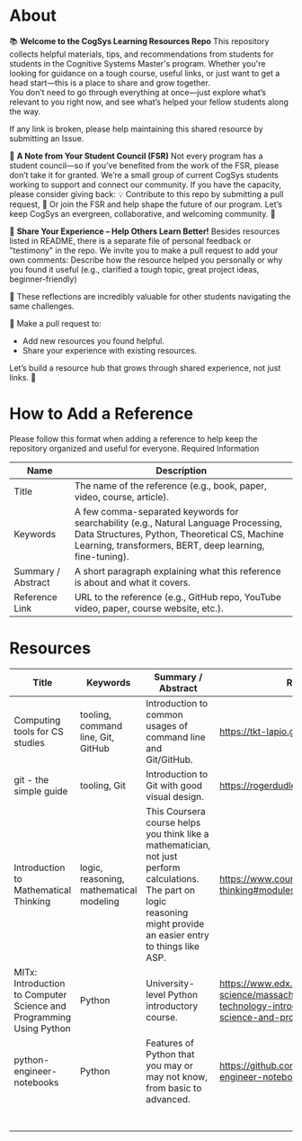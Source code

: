 # About
📚 **Welcome to the CogSys Learning Resources Repo**
This repository collects helpful materials, tips, and recommendations from students for students in the Cognitive Systems Master's program. Whether you're looking for guidance on a tough course, useful links, or just want to get a head start—this is a place to share and grow together.  
You don’t need to go through everything at once—just explore what’s relevant to you right now, and see what’s helped your fellow students along the way.

If any link is broken, please help maintaining this shared resource by submitting an Issue. 

🌱 **A Note from Your Student Council (FSR)**
Not every program has a student council—so if you’ve benefited from the work of the FSR, please don’t take it for granted. We’re a small group of current CogSys students working to support and connect our community.
If you have the capacity, please consider giving back:
 💡 Contribute to this repo by submitting a pull request,
 🤝 Or join the FSR and help shape the future of our program.
Let’s keep CogSys an evergreen, collaborative, and welcoming community. 🌿

💬 **Share Your Experience – Help Others Learn Better!**
Besides resources listed in README, there is a separate file of personal feedback or "testimony" in the repo. We invite you to make a pull request to add your own comments: Describe how the resource helped you personally or why you found it useful (e.g., clarified a tough topic, great project ideas, beginner-friendly)

👥 These reflections are incredibly valuable for other students navigating the same challenges.

📌 Make a pull request to:
- Add new resources you found helpful.
- Share your experience with existing resources.

Let’s build a resource hub that grows through shared experience, not just links. 🌱


# How to Add a Reference
Please follow this format when adding a reference to help keep the repository organized and useful for everyone.
Required Information

| Name  | Description  |
|---|---|
| Title  | The name of the reference (e.g., book, paper, video, course, article).  |
| Keywords  | A few comma-separated keywords for searchability (e.g., Natural Language Processing, Data Structures, Python, Theoretical CS, Machine Learning, transformers, BERT, deep learning, fine-tuning).  |
| Summary / Abstract  | A short paragraph explaining what this reference is about and what it covers.  |
| Reference Link  | URL to the reference (e.g., GitHub repo, YouTube video, paper, course website, etc.).  |

# Resources

| Title  | Keywords  | Summary / Abstract  | Reference Link  |
|---|---|---|---|
| Computing tools for CS studies  | tooling, command line, Git, GitHub  | Introduction to common usages of command line and Git/GitHub.   |  https://tkt-lapio.github.io/command-line/ |
| git - the simple guide  | tooling, Git  | Introduction to Git with good visual design.  | https://rogerdudler.github.io/git-guide/  |
| Introduction to Mathematical Thinking  | logic, reasoning, mathematical modeling  | This Coursera course helps you think like a mathematician, not just perform calculations. The part on logic reasoning might provide an easier entry to things like ASP.   |  https://www.coursera.org/learn/mathematical-thinking#modules |
| MITx: Introduction to Computer Science and Programming Using Python  | Python  | University-level Python introductory course.  | https://www.edx.org/learn/computer-science/massachusetts-institute-of-technology-introduction-to-computer-science-and-programming-using-python |
| python-engineer-notebooks  | Python  | Features of Python that you may or may not know, from basic to advanced.  | https://github.com/patrickloeber/python-engineer-notebooks/tree/master  |
|     |     |     |     |
|     |     |     |     |
|     |     |     |     |
|     |     |     |     |
|     |     |     |     |
|     |     |     |     |
|     |     |     |     |